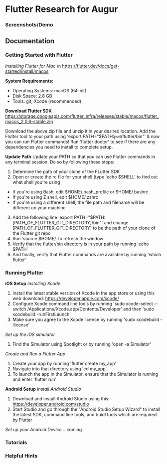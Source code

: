 # Flutter Research for Augur

### Screenshots/Demo

## Documentation

### Getting Started with Flutter

*Installing Flutter for Mac* \n
https://flutter.dev/docs/get-started/install/macos

**System Requirements:**
- Operating Systems:  macOS (64-bit)
- Disk Space: 2.8 GB
- Tools: git, Xcode (recommended)

**Download Flutter SDK**
https://storage.googleapis.com/flutter_infra/releases/stable/macos/flutter_macos_2.0.6-stable.zip

Download the above zip file and unzip it in your desired location. Add the Flutter tool to your path using 'export PATH="$PATH:`pwd`/flutter/bin"' & now you can run Flutter commands! Run 'flutter doctor' to see if there are any dependencies you need to install to complete setup.

**Update Path**
Update your PATH so that you can use Flutter commands in any terminal session. Do so by following these steps:
1. Determine the path of your clone of the FLutter SDK
2. Open or create the rc file for your shell (type 'echo $SHELL' to find out what shell you're using
- If you're using Bash, edit $HOME/.bash_profile or $HOME/.bashrc
- If you're using Z shell, edit $HOME/.zshrc
- If you're using a different shell, the file path and filename will be different on your machine
3. Add the following line 'export PATH="$PATH:[PATH_OF_FLUTTER_GIT_DIRECTORY]/bin"' and change [PATH_OF_FLUTTER_GIT_DIRECTORY] to be the path of your clone of the Flutter git repo
4. Run 'source $HOME/.<rc file> to refresh the window
5. Verify that the flutter/bin directory is in your path by running 'echo $PATH'
6. And finally, verify that Flutter commands are available by running 'which flutter'


### Running Flutter
**iOS Setup**
*Installing Xcode*
1. Install the latest stable version of Xcode in the app store or using this web download: https://developer.apple.com/xcode/
2. Configure Xcode command line tools by running 'sudo xcode-select --switch /Applications/Xcode.app/Contents/Developer' and then 'sudo xcodebuild -runFirstLaunch'
3. Make sure you agree to the Xcode licence by running 'sudo xcodebuild -llicense'

*Set up the iOS simulator*
1. Find the Simulator using Spotlight or by running 'open -a Simulator'

*Create and Run a Flutter App*
1. Create your app by running 'flutter create my_app'
2. Navigate into that directory using 'cd my_app'
3. To launch the app in the Simulator, ensure that the Simulator is running and enter 'flutter run'

**Android Setup**
*Install Android Studio*
1. Download and install Android Studio using this: https://developer.android.com/studio
2. Start Studio and go through the "Android Studio Setup Wizard" to install the latest SDK, command line tools, and buidl tools which are required by Flutter

*Set up your Android Device*
...coming


### Tutorials

### Helpful Hints
